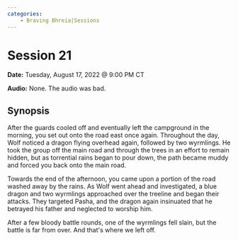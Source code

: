 ```yaml
---
categories:
    - Braving Bhreia|Sessions
---
```

# Session 21

**Date:** Tuesday, August 17, 2022 @ 9:00 PM CT

**Audio:** None. The audio was bad.

## Synopsis

After the guards cooled off and eventually left the campground in the morning, you set out onto the road east once again. Throughout the day, Wolf noticed a dragon flying overhead again, followed by two wyrmlings. He took the group off the main road and through the trees in an effort to remain hidden, but as torrential rains began to pour down, the path became muddy and forced you back onto the main road.

Towards the end of the afternoon, you came upon a portion of the road washed away by the rains. As Wolf went ahead and investigated, a blue dragon and two wyrmlings approached over the treeline and began their attacks. They targeted Pasha, and the dragon again insinuated that he betrayed his father and neglected to worship him.

After a few bloody battle rounds, one of the wyrmlings fell slain, but the battle is far from over. And that's where we left off.
